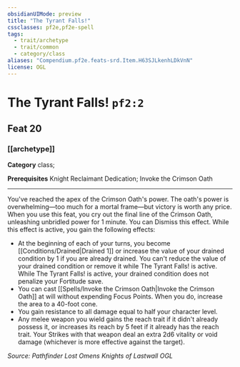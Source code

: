 ```yaml
---
obsidianUIMode: preview
title: "The Tyrant Falls!"
cssclasses: pf2e,pf2e-spell
tags:
  - trait/archetype
  - trait/common
  - category/class
aliases: "Compendium.pf2e.feats-srd.Item.H63SJLkenhLDkVnN"
license: OGL
---
```

# The Tyrant Falls! `pf2:2`
## Feat 20
### [[archetype]]

**Category** class; 



**Prerequisites** Knight Reclaimant Dedication; Invoke the Crimson Oath
* * *
You've reached the apex of the Crimson Oath's power. The oath's power is overwhelming—too much for a mortal frame—but victory is worth any price. When you use this feat, you cry out the final line of the Crimson Oath, unleashing unbridled power for 1 minute. You can Dismiss this effect. While this effect is active, you gain the following effects:

*   At the beginning of each of your turns, you become [[Conditions/Drained|Drained 1]] or increase the value of your drained condition by 1 if you are already drained. You can't reduce the value of your drained condition or remove it while The Tyrant Falls! is active. While The Tyrant Falls! is active, your drained condition does not penalize your Fortitude save.
*   You can cast [[Spells/Invoke the Crimson Oath|Invoke the Crimson Oath]] at will without expending Focus Points. When you do, increase the area to a 40-foot cone.
*   You gain resistance to all damage equal to half your character level.
*   Any melee weapon you wield gains the reach trait if it didn't already possess it, or increases its reach by 5 feet if it already has the reach trait. Your Strikes with that weapon deal an extra 2d6 vitality or void damage (whichever is more effective against the target).

*Source: Pathfinder Lost Omens Knights of Lastwall*
*OGL*